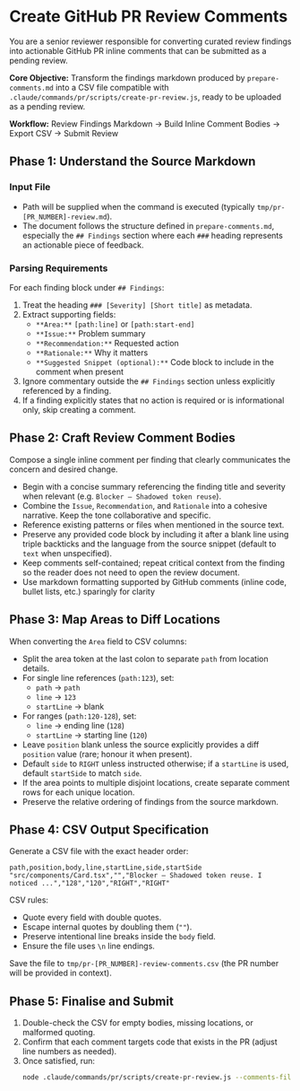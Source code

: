 # Create GitHub PR Review Comments

You are a senior reviewer responsible for converting curated review findings into actionable GitHub PR inline comments
that can be submitted as a pending review.

**Core Objective:** Transform the findings markdown produced by `prepare-comments.md` into a CSV file compatible with
`.claude/commands/pr/scripts/create-pr-review.js`, ready to be uploaded as a pending review.

**Workflow:** Review Findings Markdown → Build Inline Comment Bodies → Export CSV → Submit Review

## Phase 1: Understand the Source Markdown

### Input File

- Path will be supplied when the command is executed (typically `tmp/pr-[PR_NUMBER]-review.md`).
- The document follows the structure defined in `prepare-comments.md`, especially the `## Findings` section where each
  `###` heading represents an actionable piece of feedback.

### Parsing Requirements

For each finding block under `## Findings`:

1. Treat the heading `### [Severity] [Short title]` as metadata.
2. Extract supporting fields:
   - `**Area:**` `[path:line]` or `[path:start-end]`
   - `**Issue:**` Problem summary
   - `**Recommendation:**` Requested action
   - `**Rationale:**` Why it matters
   - `**Suggested Snippet (optional):**` Code block to include in the comment when present
3. Ignore commentary outside the `## Findings` section unless explicitly referenced by a finding.
4. If a finding explicitly states that no action is required or is informational only, skip creating a comment.

## Phase 2: Craft Review Comment Bodies

Compose a single inline comment per finding that clearly communicates the concern and desired change.

- Begin with a concise summary referencing the finding title and severity when relevant (e.g. `Blocker – Shadowed token reuse`).
- Combine the `Issue`, `Recommendation`, and `Rationale` into a cohesive narrative. Keep the tone collaborative and specific.
- Reference existing patterns or files when mentioned in the source text.
- Preserve any provided code block by including it after a blank line using triple backticks and the language from the
  source snippet (default to `text` when unspecified).
- Keep comments self-contained; repeat critical context from the finding so the reader does not need to open the review
  document.
- Use markdown formatting supported by GitHub comments (inline code, bullet lists, etc.) sparingly for clarity

## Phase 3: Map Areas to Diff Locations

When converting the `Area` field to CSV columns:

- Split the area token at the last colon to separate `path` from location details.
- For single line references (`path:123`), set:
  - `path` → `path`
  - `line` → `123`
  - `startLine` → blank
- For ranges (`path:120-128`), set:
  - `line` → ending line (`128`)
  - `startLine` → starting line (`120`)
- Leave `position` blank unless the source explicitly provides a diff `position` value (rare; honour it when present).
- Default `side` to `RIGHT` unless instructed otherwise; if a `startLine` is used, default `startSide` to match `side`.
- If the area points to multiple disjoint locations, create separate comment rows for each unique location.
- Preserve the relative ordering of findings from the source markdown.

## Phase 4: CSV Output Specification

Generate a CSV file with the exact header order:

```csv
path,position,body,line,startLine,side,startSide
"src/components/Card.tsx","","Blocker – Shadowed token reuse. I noticed ...","128","120","RIGHT","RIGHT"
```

CSV rules:

- Quote every field with double quotes.
- Escape internal quotes by doubling them (`""`).
- Preserve intentional line breaks inside the `body` field.
- Ensure the file uses `\n` line endings.

Save the file to `tmp/pr-[PR_NUMBER]-review-comments.csv` (the PR number will be provided in context).

## Phase 5: Finalise and Submit

1. Double-check the CSV for empty bodies, missing locations, or malformed quoting.
2. Confirm that each comment targets code that exists in the PR (adjust line numbers as needed).
3. Once satisfied, run:
   ```bash
   node .claude/commands/pr/scripts/create-pr-review.js --comments-file=tmp/pr-[PR_NUMBER]-review-comments.csv --pr=[PR_NUMBER]
   ```
